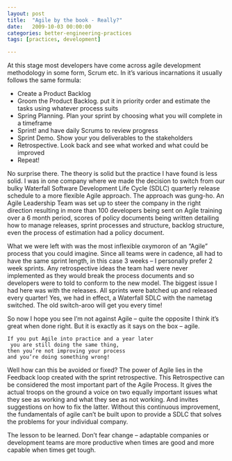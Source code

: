 ```yaml
---
layout: post
title:  "Agile by the book - Really?"
date:   2009-10-03 00:00:00
categories: better-engineering-practices
tags: [practices, development]

---
```


At this stage most developers have come across agile development methodology in some form, Scrum etc. In it’s various incarnations it usually follows the same formula:

- Create a Product Backlog
- Groom the Product Backlog. put it in priority order and estimate the tasks using whatever process suits
- Spring Planning. Plan your sprint by choosing what you will complete in a timeframe
- Sprint! and have daily Scrums to review progress
- Sprint Demo. Show your you deliverables to the stakeholders
- Retrospective. Look back and see what worked and what could be improved
- Repeat!

No surprise there. The theory is solid but the practice I have found is less solid. I was in one company where we made the decision to switch from our bulky Waterfall Software Development Life Cycle (SDLC) quarterly release schedule to a more flexible Agile approach. The approach was gung-ho. An Agile Leadership Team was set up to steer the company in the right direction resulting in more than 100 developers being sent on Agile training over a 6 month period, scores of policy documents being written detailing how to manage releases, sprint processes and structure, backlog structure, even the process of estimation had a policy document.

What we were left with was the most inflexible oxymoron of an “Agile” process that you could imagine. Since all teams were in cadence, all had to have the same sprint length, in this case 3 weeks – I personally prefer 2 week sprints. Any retrospective ideas the team had were never implemented as they would break the process documents and so developers were to told to conform to the new model. The biggest issue I had here was with the releases. All sprints were batched up and released every quarter! Yes, we had in effect, a Waterfall SDLC with the nametag switched. The old switch-aroo will get you every time!

So now I hope you see I’m not against Agile – quite the opposite I think it’s great when done right. But it is exactly as it says on the box – agile.

	If you put Agile into practice and a year later 
	 you are still doing the same thing, 
	then you’re not improving your process 
	and you’re doing something wrong!

Well how can this be avoided or fixed? The power of Agile lies in the Feedback loop created with the sprint retrospective. This Retrospective can be considered the most important part of the Agile Process. It gives the actual troops on the ground a voice on two equally important issues what they see as working and what they see as not working. And invites suggestions on how to fix the latter. Without this continuous improvement, the fundamentals of agile can’t be built upon to provide a SDLC that solves the problems for your individual company.

The lesson to be learned. Don’t fear change – adaptable companies or development teams are more productive when times are good and more capable when times get tough.